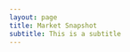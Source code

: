 ```yaml
---
layout: page
title: Market Snapshot
subtitle: This is a subtitle
---
```

<meta charset="utf-8">

<head>
  <style>
    @import url(http://fonts.googleapis.com/css?family=Yanone+Kaffeesatz:400,700);
    @import url(/js/cubism/style.css);
  </style>
  
  <script src="//d3js.org/d3.v2.min.js" charset="utf-8"></script>
  <script src="https://square.github.io/cubism/cubism.v1.min.js"></script>
</head>

<body id="demo">
  <script>
    // Create Context
    var context = cubism.context()
        //.serverDelay(new Date(2012, 4, 2) - Date.now())
        .step(864e5)
        .size(1280)
        .stop();
    
    // Add Ruler
    d3.select("body").selectAll(".axis")
        .data(["top", "bottom"])
      .enter().append("div")
        .attr("class", function(d) { return d + " axis"; })
        .each(function(d) { d3.select(this).call(context.axis().ticks(12).orient(d)); });
    
    // Add vertical line
    d3.select("body").append("div")
        .attr("class", "rule")
        .call(context.rule());
        
    /*
    'AUD_CAD', 'AUD_CHF', 'AUD_HKD', 'AUD_JPY', 'AUD_NZD', 'AUD_SGD', 'AUD_USD',
                'BCO_USD', 'CAD_CHF', 'CAD_HKD', 'CAD_JPY', 'CAD_SGD', 'CH20_CHF', 'CHF_HKD', 'CHF_JPY',
                'CHF_ZAR', 'CORN_USD', 'DE10YB_EUR', 'DE30_EUR', 'EU50_EUR', 'EUR_AUD', 'EUR_CAD', 'EUR_CHF',
                'EUR_CZK', 'EUR_DKK', 'EUR_GBP', 'EUR_HKD', 'EUR_HUF', 'EUR_JPY', 'EUR_NOK', 'EUR_NZD', 'EUR_PLN',
                'EUR_SEK', 'EUR_SGD', 'EUR_TRY', 'EUR_USD', 'EUR_ZAR', 'FR40_EUR', 'GBP_AUD', 'GBP_CAD', 'GBP_CHF',
                'GBP_HKD', 'GBP_JPY', 'GBP_NZD', 'GBP_PLN', 'GBP_SGD', 'GBP_USD', 'GBP_ZAR', 'HK33_HKD', 'HKD_JPY',
                'JP225_USD', 'NAS100_USD', 'NATGAS_USD', 'NL25_EUR', 'NZD_CAD', 'NZD_CHF', 'NZD_HKD', 'NZD_JPY', 'NZD_SGD',
                'NZD_USD', 'SG30_SGD', 'SGD_CHF', 'SGD_HKD', 'SGD_JPY', 'SOYBN_USD', 'SPX500_USD', 'SUGAR_USD', 'TRY_JPY',
                'UK100_GBP', 'UK10YB_GBP', 'US2000_USD', 'US30_USD', 'USB02Y_USD', 'USB05Y_USD', 'USB10Y_USD', 'USB30Y_USD',
                'USD_CAD', 'USD_CHF', 'USD_CNH', 'USD_CZK', 'USD_DKK', 'USD_HKD', 'USD_HUF', 'USD_INR', 'USD_JPY', 'USD_MXN',
                'USD_NOK', 'USD_PLN', 'USD_SAR', 'USD_SEK', 'USD_SGD', 'USD_THB', 'USD_TRY', 'USD_ZAR', 'WHEAT_USD', 'WTICO_USD',
                'XAG_AUD', 'XAG_CAD', 'XAG_CHF', 'XAG_EUR', 'XAG_GBP', 'XAG_HKD', 'XAG_JPY', 'XAG_NZD', 'XAG_SGD', 'XAG_USD',
                'XAU_AUD', 'XAU_CAD', 'XAU_CHF', 'XAU_EUR', 'XAU_GBP', 'XAU_HKD', 'XAU_JPY', 'XAU_NZD', 'XAU_SGD', 'XAU_USD',
                'XAU_XAG', 'XCU_USD', 'XPD_USD', 'XPT_USD',
      */
    
    // Plot Horizon Graphs
    d3.select("body").selectAll(".horizon")
        .data([ 'AU200_AUD',  
                'ZAR_JPY'].map(stock))
      .enter().insert("div", ".bottom")
        .attr("class", "horizon")
      .call(context.horizon()
        .format(d3.format("+,.2p"))
        .height(25));
    
    // Set Focus on the Ruler / Axis
    context.on("focus", function(i) {
      d3.selectAll(".value").style("right", i == null ? null : context.size() - i + "px");
    });
    
    // Create Metrics by Reading from CSV file
    function stock(name) {
        var format = d3.time.format("%y-%m-%s %H:%M");
        return context.metric(function(start, stop, step, callback) {
            d3.csv("/js/cubism/snapshott.csv", function(rows) {
                rows = rows.map(function(d) {
                    return [format.parse(d.Date), +d[name]];
                }).filter(function(d) {
                    return d[1];
                }).reverse();
                alert(rows)
                var date = rows[0][0],
                    compare = rows[350][1],
                    value = rows[0][1],
                    values = [value];
                rows.forEach(function(d) {
                    while ((date = d3.time.day.offset(date, 1)) < d[0]) values.push(value);
                    values.push(value = (d[1] - compare) / compare);
                });
                callback(null, values.slice(-context.size()));
            });
        }, name);
    }

  </script>
</body>

